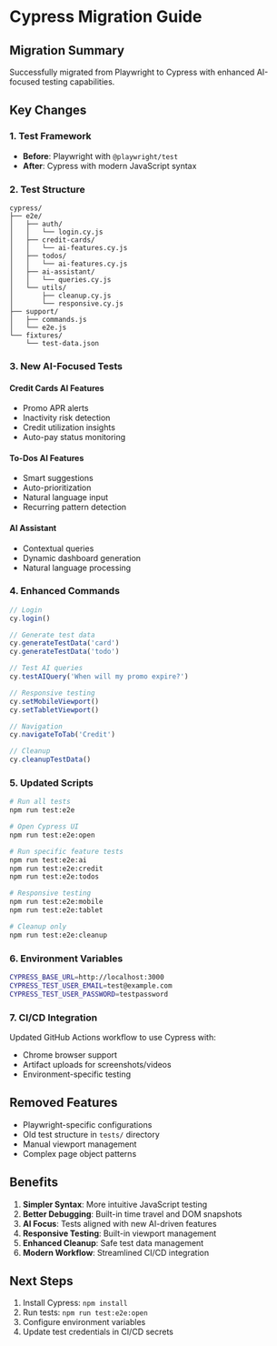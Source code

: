 # Cypress Migration Guide

## Migration Summary

Successfully migrated from Playwright to Cypress with enhanced AI-focused testing capabilities.

## Key Changes

### 1. Test Framework
- **Before**: Playwright with `@playwright/test`
- **After**: Cypress with modern JavaScript syntax

### 2. Test Structure
```
cypress/
├── e2e/
│   ├── auth/
│   │   └── login.cy.js
│   ├── credit-cards/
│   │   └── ai-features.cy.js
│   ├── todos/
│   │   └── ai-features.cy.js
│   ├── ai-assistant/
│   │   └── queries.cy.js
│   └── utils/
│       ├── cleanup.cy.js
│       └── responsive.cy.js
├── support/
│   ├── commands.js
│   └── e2e.js
└── fixtures/
    └── test-data.json
```

### 3. New AI-Focused Tests

#### Credit Cards AI Features
- Promo APR alerts
- Inactivity risk detection
- Credit utilization insights
- Auto-pay status monitoring

#### To-Dos AI Features
- Smart suggestions
- Auto-prioritization
- Natural language input
- Recurring pattern detection

#### AI Assistant
- Contextual queries
- Dynamic dashboard generation
- Natural language processing

### 4. Enhanced Commands

```javascript
// Login
cy.login()

// Generate test data
cy.generateTestData('card')
cy.generateTestData('todo')

// Test AI queries
cy.testAIQuery('When will my promo expire?')

// Responsive testing
cy.setMobileViewport()
cy.setTabletViewport()

// Navigation
cy.navigateToTab('Credit')

// Cleanup
cy.cleanupTestData()
```

### 5. Updated Scripts

```bash
# Run all tests
npm run test:e2e

# Open Cypress UI
npm run test:e2e:open

# Run specific feature tests
npm run test:e2e:ai
npm run test:e2e:credit
npm run test:e2e:todos

# Responsive testing
npm run test:e2e:mobile
npm run test:e2e:tablet

# Cleanup only
npm run test:e2e:cleanup
```

### 6. Environment Variables

```bash
CYPRESS_BASE_URL=http://localhost:3000
CYPRESS_TEST_USER_EMAIL=test@example.com
CYPRESS_TEST_USER_PASSWORD=testpassword
```

### 7. CI/CD Integration

Updated GitHub Actions workflow to use Cypress with:
- Chrome browser support
- Artifact uploads for screenshots/videos
- Environment-specific testing

## Removed Features

- Playwright-specific configurations
- Old test structure in `tests/` directory
- Manual viewport management
- Complex page object patterns

## Benefits

1. **Simpler Syntax**: More intuitive JavaScript testing
2. **Better Debugging**: Built-in time travel and DOM snapshots
3. **AI Focus**: Tests aligned with new AI-driven features
4. **Responsive Testing**: Built-in viewport management
5. **Enhanced Cleanup**: Safe test data management
6. **Modern Workflow**: Streamlined CI/CD integration

## Next Steps

1. Install Cypress: `npm install`
2. Run tests: `npm run test:e2e:open`
3. Configure environment variables
4. Update test credentials in CI/CD secrets